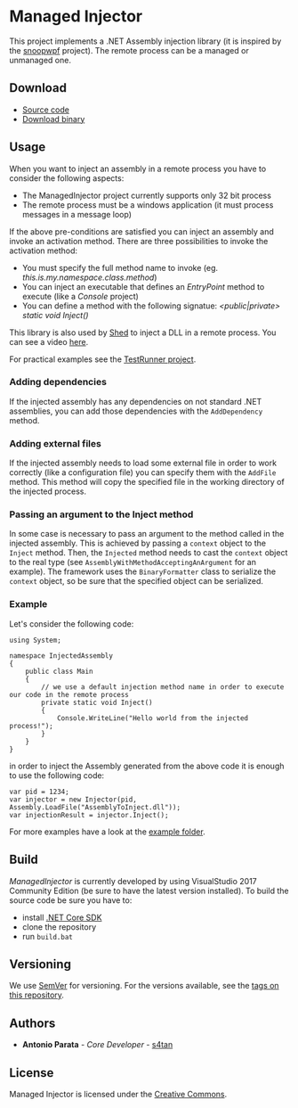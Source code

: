 # Managed Injector
This project implements a .NET Assembly injection library (it is inspired by the <a href="https://github.com/cplotts/snoopwpf">snoopwpf</a> project). The remote process can be a managed or unmanaged one.

## Download
 - [Source code][1]
 - [Download binary][2]

## Usage
When you want to inject an assembly in a remote process you have to consider the following aspects:

* The ManagedInjector project currently supports only 32 bit process
* The remote process must be a windows application (it must process messages in a message loop)

If the above pre-conditions are satisfied you can inject an assembly and invoke an activation method. There are three possibilities to invoke the activation method:

* You must specify the full method name to invoke (eg. _this.is.my.namespace.class.method_)
* You can inject an executable that defines an _EntryPoint_ method to execute (like a _Console_ project)
* You can define a method with the following signatue: _<public|private> static void Inject()_

This library is also used by <a href="https://github.com/enkomio/shed">Shed</a> to inject a DLL in a remote process. You can see a video <a href="https://raw.githubusercontent.com/enkomio/media/master/Shed/Injection.gif">here</a>.

For practical examples see the <a href="https://github.com/enkomio/ManagedInjector/blob/master/Src/Examples/TestRunner/Program.cs">TestRunner project</a>.

### Adding dependencies
If the injected assembly has any dependencies on not standard .NET assemblies, you can add those dependencies with the ``AddDependency`` method.

### Adding external files
If the injected assembly needs to load some external file in order to work correctly (like a configuration file) you can specify them with the ``AddFile`` method. This method will copy the specified file in the working directory of the injected process.

### Passing an argument to the Inject method
In some case is necessary to pass an argument to the method called in the injected assembly. This is achieved by passing a ``context`` object to the ``Inject`` method. Then, the ``Injected`` method needs to cast the ``context`` object to the real type (see ``AssemblyWithMethodAcceptingAnArgument`` for an example). The framework uses the ``BinaryFormatter`` class to serialize the ``context`` object, so be sure that the specified object can be serialized.

### Example

Let's consider the following code:
    
    using System;
    
    namespace InjectedAssembly
    {
        public class Main
        {
            // we use a default injection method name in order to execute our code in the remote process
            private static void Inject()
            {
                Console.WriteLine("Hello world from the injected process!");
            }
        }
    }
    
in order to inject the Assembly generated from the above code it is enough to use the following code:

    var pid = 1234;
    var injector = new Injector(pid, Assembly.LoadFile("AssemblyToInject.dll"));
    var injectionResult = injector.Inject();

For more examples have a look at the <a href="https://github.com/enkomio/ManagedInjector/tree/master/Src/Examples">example folder</a>.

## Build
_ManagedInjector_ is currently developed by using VisualStudio 2017 Community Edition (be sure to have the latest version installed). To build the source code be sure you have to:
* install <a href="https://www.microsoft.com/net/download">.NET Core SDK</a>
* clone the repository
* run ``build.bat``

## Versioning

We use [SemVer](http://semver.org/) for versioning. For the versions available, see the [tags on this repository](https://github.com/enkomio/ManagedInjector/tags). 

## Authors

* **Antonio Parata** - *Core Developer* - [s4tan](https://twitter.com/s4tan)

## License

Managed Injector is licensed under the [Creative Commons](LICENSE.md).

  [1]: https://github.com/enkomio/ManagedInjector/tree/master/Src
  [2]: https://github.com/enkomio/ManagedInjector/releases/latest
